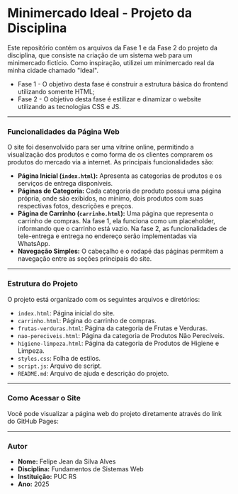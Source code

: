 # Minimercado Ideal - Projeto da Disciplina

Este repositório contém os arquivos da Fase 1 e da Fase 2 do projeto da disciplina, que consiste na criação de um sistema web para um minimercado fictício. Como inspiração, utilizei um minimercado real da minha cidade chamado "Ideal". 

* Fase 1 - O objetivo desta fase é construir a estrutura básica do frontend utilizando somente HTML;
* Fase 2 - O objetivo desta fase é estilizar e dinamizar o website utilizando as tecnologias CSS e JS.

---

### **Funcionalidades da Página Web**

O site foi desenvolvido para ser uma vitrine online, permitindo a visualização dos produtos e como forma de os clientes comprarem os produtos do mercado via a internet. As principais funcionalidades são:

* **Página Inicial (`index.html`):** Apresenta as categorias de produtos e os serviços de entrega disponíveis.
* **Páginas de Categoria:** Cada categoria de produto possui uma página própria, onde são exibidos, no mínimo, dois produtos com suas respectivas fotos, descrições e preços.
* **Página de Carrinho (`carrinho.html`):** Uma página que representa o carrinho de compras. Na fase 1, ela funciona como um placeholder, informando que o carrinho está vazio. Na fase 2, as funcionalidades de tele-entrega e entrega no endereço serão implementadas via WhatsApp.
* **Navegação Simples:** O cabeçalho e o rodapé das páginas permitem a navegação entre as seções principais do site.

---

### **Estrutura do Projeto**

O projeto está organizado com os seguintes arquivos e diretórios:

* `index.html`: Página inicial do site.
* `carrinho.html`: Página do carrinho de compras.
* `frutas-verduras.html`: Página da categoria de Frutas e Verduras.
* `nao-pereciveis.html`: Página da categoria de Produtos Não Perecíveis.
* `higiene-limpeza.html`: Página da categoria de Produtos de Higiene e Limpeza.
* `styles.css`: Folha de estilos.
* `script.js`: Arquivo de script.
* `README.md`: Arquivo de ajuda e descrição do projeto.

---

### **Como Acessar o Site**

Você pode visualizar a página web do projeto diretamente através do link do GitHub Pages: 

---

### **Autor**

* **Nome:** Felipe Jean da Silva Alves
* **Disciplina:** Fundamentos de Sistemas Web
* **Instituição:** PUC RS
* **Ano:** 2025
